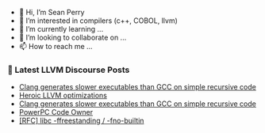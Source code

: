 - 👋 Hi, I’m Sean Perry
- 👀 I’m interested in compilers (c++, COBOL, llvm)
- 🌱 I’m currently learning ...
- 💞️ I’m looking to collaborate on ...
- 📫 How to reach me ...

<!---
s66perry/s66perry is a ✨ special ✨ repository because its `README.md` (this file) appears on your GitHub profile.
You can click the Preview link to take a look at your changes.
--->
### 📕 Latest LLVM Discourse Posts

<!-- DISCOURSE-LLVM:START -->
- [Clang generates slower executables than GCC on simple recursive code](https://discourse.llvm.org/t/clang-generates-slower-executables-than-gcc-on-simple-recursive-code/78342#post_2)
- [Heroic LLVM optimizations](https://discourse.llvm.org/t/heroic-llvm-optimizations/45969#post_19)
- [Clang generates slower executables than GCC on simple recursive code](https://discourse.llvm.org/t/clang-generates-slower-executables-than-gcc-on-simple-recursive-code/78342#post_1)
- [PowerPC Code Owner](https://discourse.llvm.org/t/powerpc-code-owner/78142#post_8)
- [[RFC] libc -ffreestanding / -fno-builtin](https://discourse.llvm.org/t/rfc-libc-ffreestanding-fno-builtin/75883?page=2#post_38)
<!-- DISCOURSE-LLVM:END -->
